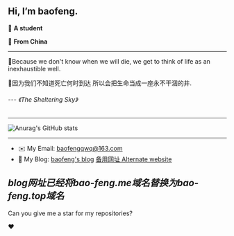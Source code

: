 ## Hi, I’m baofeng.

📄 **A student**

🌱 **From China**

---
🌻Because we don't know when we will die,
 we get to think of life as an inexhaustible well.

🌻因为我们不知道死亡何时到达
 所以会把生命当成一座永不干涸的井.
                      
 ######         --- *《The Sheltering Sky》*
---

![Anurag's GitHub stats](https://github-readme-stats.vercel.app/api?username=baofengqwq&show_icons=true&theme=transparent&count_private=true)

---
* ✉️ My Email: [baofengqwq@163.com](mailto:baofengqwq@163.com)
* 📝 My Blog: [baofeng's blog](https://bao-feng.top)  [备用网址 Alternate website](https://baofengqwq.github.io) 
 
*blog网址已经将**bao-feng.me**域名替换为**bao-feng.top**域名*
---
Can you give me a star for my repositories?

:heart:
